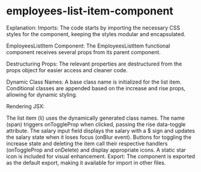 # employees-list-item-component

Explanation:
Imports: The code starts by importing the necessary CSS styles for the component, keeping the styles modular and encapsulated.

EmployeesListItem Component: The EmployeesListItem functional component receives several props from its parent component.

Destructuring Props: The relevant properties are destructured from the props object for easier access and cleaner code.

Dynamic Class Names: A base class name is initialized for the list item. Conditional classes are appended based on the increase and rise props, allowing for dynamic styling.

Rendering JSX:

The list item (li) uses the dynamically generated class names.
The name (span) triggers onToggleProp when clicked, passing the rise data-toggle attribute.
The salary input field displays the salary with a $ sign and updates the salary state when it loses focus (onBlur event).
Buttons for toggling the increase state and deleting the item call their respective handlers (onToggleProp and onDelete) and display appropriate icons.
A static star icon is included for visual enhancement.
Export: The component is exported as the default export, making it available for import in other files.
